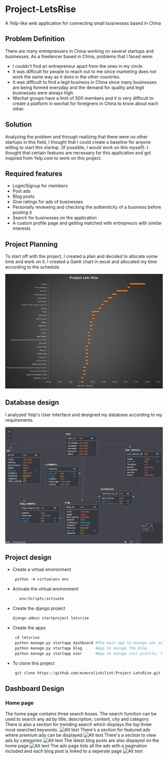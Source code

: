 # Project-LetsRise
A Yelp-like web application for connecting small businesses based in China

## Problem Definition
There are many entreprenuers in China working on several startups and businesses. As a freelancer based in China, problems that I faced were:
- I couldn't find an entrepreneur apart from the ones in my circle.
- It was difficult for people to reach out to me since marketing does not work the same way as it does in the other countries.
- It was difficult to find a legit business in China since many businesses are being formed everyday and the demand for quality and legit businesses were always high.
- Wechat groups have a limit of 500 members and it is very difficult to create a platform in wechat for foreigners in China to know about each other.

## Solution
Analyzing the problem and through realizing that there were no other startups in this field, I thought that I could create a baseline for anyone willing to start this startup. (If possible, I would work on this myself). I thought that certain features are necessary for this application and got inspired from Yelp.com to work on this project.

## Required features
- Login/Signup for members
- Post ads
- Blog posts
- Give ratings for ads of businesses
- Personally reviewing and checking the authenticity of a business before posting it
- Search for businesses on the application
- A custom profile page and getting matched with entrepreurs with similar interests

## Project Planning
To start off with the project, I created a plan and decided to allocate some time and work on it. I created a Gantt chart in excel and allocated my time according to the schedule.

![Alt text](github_images/gantt.png?raw=true "Title")

## Database design
I analyzed Yelp's User Interface and designed my database according to my requirements.

![Alt text](github_images/database.png?raw=true "Title")

## Project design
- Create a virtual environment
  ```python
   python -m virtualenv env
  ```
- Activate the virtual environment
  ```python
   . env/Scripts/activate
   ```
- Create the django project
   ```python
   django-admin startproject letsrise
    ```
- Create the apps
  ```python
   cd letsrise
   python manage.py startapp dashboard #The main app to manage ads and everything on the main page
   python manage.py startapp blog      #App to manage the blog
   python manage.py startapp user      #App to manage user profile, login, logout and singup
    ```
- To clone this project
  ```python
   git clone https://github.com/mcmuralishclint/Project-LetsRise.git
    ```
 
 ## Dashboard Design 
 ### Home page
 The home page contains three search boxes. The search function can be used to search any ad by title, description, content, city and category. There is also a section for trending search which displays the top three most searched keywords.
![Alt text](github_images/dashboard/main.png?raw=true "Title")
There's a section for featured ads where premium ads can be displayed
![Alt text](github_images/dashboard/featured_ads.png?raw=true "Title")
There's a section to view ads by categories
![Alt text](github_images/dashboard/categories.png?raw=true "Title")
The latest blog posts are also dispayed on the home page
![Alt text](github_images/dashboard/featured_blog.png?raw=true "Title")
The ads page lists all the ads with a pagination included and each blog post is linked to a seperate page
![Alt text](github_images/dashboard/Ads_home.png?raw=true "Title")
